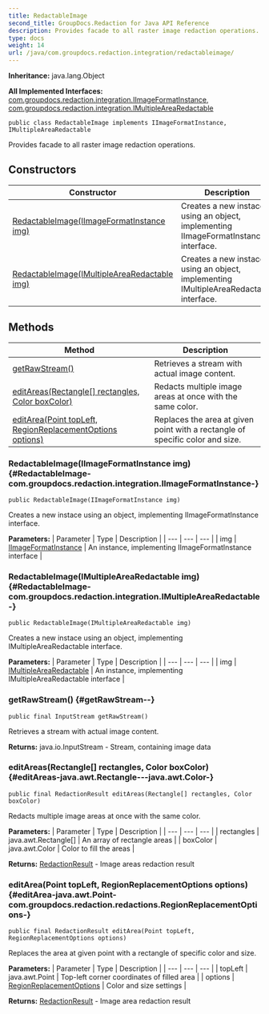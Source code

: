 ```yaml
---
title: RedactableImage
second_title: GroupDocs.Redaction for Java API Reference
description: Provides facade to all raster image redaction operations.
type: docs
weight: 14
url: /java/com.groupdocs.redaction.integration/redactableimage/
---
```

**Inheritance:**
java.lang.Object

**All Implemented Interfaces:**
[com.groupdocs.redaction.integration.IImageFormatInstance](../../com.groupdocs.redaction.integration/iimageformatinstance), [com.groupdocs.redaction.integration.IMultipleAreaRedactable](../../com.groupdocs.redaction.integration/imultiplearearedactable)
```
public class RedactableImage implements IImageFormatInstance, IMultipleAreaRedactable
```

Provides facade to all raster image redaction operations.
## Constructors

| Constructor | Description |
| --- | --- |
| [RedactableImage(IImageFormatInstance img)](#RedactableImage-com.groupdocs.redaction.integration.IImageFormatInstance-) | Creates a new instace using an object, implementing  IImageFormatInstance  interface. |
| [RedactableImage(IMultipleAreaRedactable img)](#RedactableImage-com.groupdocs.redaction.integration.IMultipleAreaRedactable-) | Creates a new instace using an object, implementing  IMultipleAreaRedactable  interface. |
## Methods

| Method | Description |
| --- | --- |
| [getRawStream()](#getRawStream--) | Retrieves a stream with actual image content. |
| [editAreas(Rectangle[] rectangles, Color boxColor)](#editAreas-java.awt.Rectangle---java.awt.Color-) | Redacts multiple image areas at once with the same color. |
| [editArea(Point topLeft, RegionReplacementOptions options)](#editArea-java.awt.Point-com.groupdocs.redaction.redactions.RegionReplacementOptions-) | Replaces the area at given point with a rectangle of specific color and size. |
### RedactableImage(IImageFormatInstance img) {#RedactableImage-com.groupdocs.redaction.integration.IImageFormatInstance-}
```
public RedactableImage(IImageFormatInstance img)
```


Creates a new instace using an object, implementing  IImageFormatInstance  interface.

**Parameters:**
| Parameter | Type | Description |
| --- | --- | --- |
| img | [IImageFormatInstance](../../com.groupdocs.redaction.integration/iimageformatinstance) | An instance, implementing IImageFormatInstance interface |

### RedactableImage(IMultipleAreaRedactable img) {#RedactableImage-com.groupdocs.redaction.integration.IMultipleAreaRedactable-}
```
public RedactableImage(IMultipleAreaRedactable img)
```


Creates a new instace using an object, implementing  IMultipleAreaRedactable  interface.

**Parameters:**
| Parameter | Type | Description |
| --- | --- | --- |
| img | [IMultipleAreaRedactable](../../com.groupdocs.redaction.integration/imultiplearearedactable) | An instance, implementing IMultipleAreaRedactable interface |

### getRawStream() {#getRawStream--}
```
public final InputStream getRawStream()
```


Retrieves a stream with actual image content.

**Returns:**
java.io.InputStream - Stream, containing image data
### editAreas(Rectangle[] rectangles, Color boxColor) {#editAreas-java.awt.Rectangle---java.awt.Color-}
```
public final RedactionResult editAreas(Rectangle[] rectangles, Color boxColor)
```


Redacts multiple image areas at once with the same color.

**Parameters:**
| Parameter | Type | Description |
| --- | --- | --- |
| rectangles | java.awt.Rectangle[] | An array of rectangle areas |
| boxColor | java.awt.Color | Color to fill the areas |

**Returns:**
[RedactionResult](../../com.groupdocs.redaction/redactionresult) - Image areas redaction result
### editArea(Point topLeft, RegionReplacementOptions options) {#editArea-java.awt.Point-com.groupdocs.redaction.redactions.RegionReplacementOptions-}
```
public final RedactionResult editArea(Point topLeft, RegionReplacementOptions options)
```


Replaces the area at given point with a rectangle of specific color and size.

**Parameters:**
| Parameter | Type | Description |
| --- | --- | --- |
| topLeft | java.awt.Point | Top-left corner coordinates of filled area |
| options | [RegionReplacementOptions](../../com.groupdocs.redaction.redactions/regionreplacementoptions) | Color and size settings |

**Returns:**
[RedactionResult](../../com.groupdocs.redaction/redactionresult) - Image area redaction result
